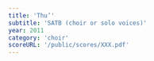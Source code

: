 ```yaml
---
title: 'Thu’'
subtitle: 'SATB (choir or solo voices)'
year: 2011
category: 'choir'
scoreURL: '/public/scores/XXX.pdf'
---
```

